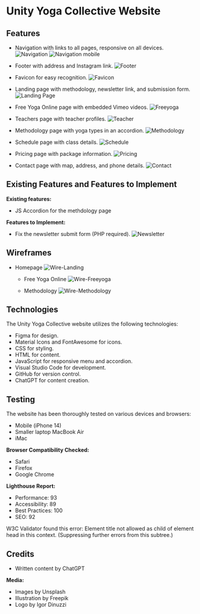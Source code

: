 # Unity Yoga Collective Website

## Features

- Navigation with links to all pages, responsive on all devices.
 ![Navigation](doc/nav-desktop.jpg)
![Navigation mobile](doc/nav-mobile.jpg)
  
- Footer with address and Instagram link.
   ![Footer](doc/nav-desktop.jpg)

- Favicon for easy recognition.
  ![Favicon](doc/favicon.png)
  
- Landing page with methodology, newsletter link, and submission form.
    ![Landing Page](doc/homepage.png)
  
- Free Yoga Online page with embedded Vimeo videos.
  ![Freeyoga](doc/free-yoga.jpg)
  
- Teachers page with teacher profiles.
  ![Teacher](doc/teachers.jpg)
  
- Methodology page with yoga types in an accordion.
   ![Methodology](doc/methodology.jpg)
  
- Schedule page with class details.
  ![Schedule](doc/schedule.jpg)
  
- Pricing page with package information.
 ![Pricing](doc/pricing.jpg)
 
- Contact page with map, address, and phone details.
  ![Contact](doc/contact.jpg)

## Existing Features and Features to Implement

**Existing features:**

- JS Accordion for the methdology page 

**Features to Implement:**

- Fix the newsletter submit form (PHP required).
  ![Newsletter](doc/newsletter.jpg)

## Wireframes

- Homepage
  ![Wire-Landing](doc/Wire-Homepage.jpg)

  - Free Yoga Online
  ![Wire-Freeyoga](doc/Wire-Free.jpg)

  - Methodology
  ![Wire-Methodology](doc/Wire-Methodology.jpg)

## Technologies

The Unity Yoga Collective website utilizes the following technologies:

- Figma for design.
- Material Icons and FontAwesome for icons.
- CSS for styling.
- HTML for content.
- JavaScript for responsive menu and accordion.
- Visual Studio Code for development.
- GitHub for version control.
- ChatGPT for content creation.

## Testing

The website has been thoroughly tested on various devices and browsers:

- Mobile (iPhone 14)
- Smaller laptop MacBook Air
- iMac

**Browser Compatibility Checked:**

- Safari
- Firefox
- Google Chrome

**Lighthouse Report:**

- Performance: 93
- Accessibility: 89
- Best Practices: 100
- SEO: 92

W3C Validator found this error: Element title not allowed as child of element head in this context. (Suppressing further errors from this subtree.)

## Credits

- Written content by ChatGPT

**Media:**

- Images by Unsplash
- Illustration by Freepik
- Logo by Igor Dinuzzi

